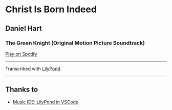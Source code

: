 # Christ Is Born Indeed
## Daniel Hart
### The Green Knight (Original Motion Picture Soundtrack)

[Play on Spotify](https://open.spotify.com/track/4O6MrxznKEiqxxyFAKxKjz?si=92b0904fd1874680)

---

Transcribed with [LilyPond](http://lilypond.org/)

---

## Thanks to
- [Music IDE: LilyPond in VSCode](https://blog.anonymous-function.net/2017/10/24/music-ide-lilypond-in-visual-studio-code/)